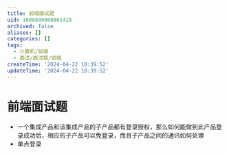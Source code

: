```yaml
---
title: 前端面试题
uid: 1688849860861428
archived: false
aliases: []
categories: []
tags:
  - 计算机/前端
  - 面试/面试题/前端
createTime: '2024-04-22 10:39:52'
updateTime: '2024-04-22 10:39:52'
---
```


# 前端面试题

- 一个集成产品和该集成产品的子产品都有登录授权，那么如何能做到此产品登录成功后，相应的子产品可以免登录，而且子产品之间的通讯如何处理
- 单点登录
